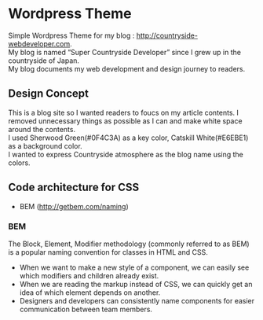 # Wordpress Theme
Simple Wordpress Theme for my blog : http://countryside-webdeveloper.com.  
My blog is named “Super Countryside Developer” since I grew up in the countryside of Japan.  
My blog documents my web development and design journey to readers. 

## Design Concept
This is a blog site so I wanted readers to foucs on my article contents. I removed unnecessary things as possible as I can and make white space around the contents.  
I used Sherwood Green(#0F4C3A) as a key color, Catskill White(#E6EBE1) as a background color.  
I wanted to express Countryside atmosphere as the blog name using the colors.

## Code architecture for CSS
* BEM (http://getbem.com/naming)

### BEM
The Block, Element, Modifier methodology (commonly referred to as BEM) is a popular naming convention for classes in HTML and CSS.
* When we want to make a new style of a component, we can easily see which modifiers and children already exist.
* When we are reading the markup instead of CSS, we can quickly get an idea of which element depends on another.
* Designers and developers can consistently name components for easier communication between team members.
